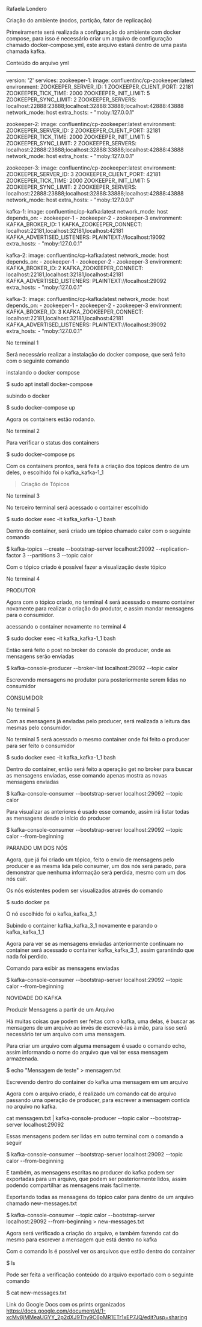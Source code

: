 Rafaela Londero


Criação do ambiente (nodos, partição, fator de replicação)


Primeiramente será realizada a configuração do ambiente com docker compose, para isso é necessário criar um arquivo de configuração chamado docker-compose.yml, este arquivo estará dentro de uma pasta chamada kafka.


Conteúdo do arquivo yml


---
version: '2'
services:
  zookeeper-1:
    image: confluentinc/cp-zookeeper:latest
    environment:
      ZOOKEEPER_SERVER_ID: 1
      ZOOKEEPER_CLIENT_PORT: 22181
      ZOOKEEPER_TICK_TIME: 2000
      ZOOKEEPER_INIT_LIMIT: 5
      ZOOKEEPER_SYNC_LIMIT: 2
      ZOOKEEPER_SERVERS: localhost:22888:23888;localhost:32888:33888;localhost:42888:43888
    network_mode: host
    extra_hosts:
      - "moby:127.0.0.1"


  zookeeper-2:
    image: confluentinc/cp-zookeeper:latest
    environment:
      ZOOKEEPER_SERVER_ID: 2
      ZOOKEEPER_CLIENT_PORT: 32181
      ZOOKEEPER_TICK_TIME: 2000
      ZOOKEEPER_INIT_LIMIT: 5
      ZOOKEEPER_SYNC_LIMIT: 2
      ZOOKEEPER_SERVERS: localhost:22888:23888;localhost:32888:33888;localhost:42888:43888
    network_mode: host
    extra_hosts:
      - "moby:127.0.0.1"


  zookeeper-3:
    image: confluentinc/cp-zookeeper:latest
    environment:
      ZOOKEEPER_SERVER_ID: 3
      ZOOKEEPER_CLIENT_PORT: 42181
      ZOOKEEPER_TICK_TIME: 2000
      ZOOKEEPER_INIT_LIMIT: 5
      ZOOKEEPER_SYNC_LIMIT: 2
      ZOOKEEPER_SERVERS: localhost:22888:23888;localhost:32888:33888;localhost:42888:43888
    network_mode: host
    extra_hosts:
      - "moby:127.0.0.1"


  kafka-1:
    image: confluentinc/cp-kafka:latest
    network_mode: host
    depends_on:
      - zookeeper-1
      - zookeeper-2
      - zookeeper-3
    environment:
      KAFKA_BROKER_ID: 1
      KAFKA_ZOOKEEPER_CONNECT: localhost:22181,localhost:32181,localhost:42181
      KAFKA_ADVERTISED_LISTENERS: PLAINTEXT://localhost:19092
    extra_hosts:
      - "moby:127.0.0.1"


  kafka-2:
    image: confluentinc/cp-kafka:latest
    network_mode: host
    depends_on:
      - zookeeper-1
      - zookeeper-2
      - zookeeper-3
    environment:
      KAFKA_BROKER_ID: 2
      KAFKA_ZOOKEEPER_CONNECT: localhost:22181,localhost:32181,localhost:42181
      KAFKA_ADVERTISED_LISTENERS: PLAINTEXT://localhost:29092
    extra_hosts:
      - "moby:127.0.0.1"


  kafka-3:
    image: confluentinc/cp-kafka:latest
    network_mode: host
    depends_on:
      - zookeeper-1
      - zookeeper-2
      - zookeeper-3
    environment:
      KAFKA_BROKER_ID: 3
      KAFKA_ZOOKEEPER_CONNECT: localhost:22181,localhost:32181,localhost:42181
      KAFKA_ADVERTISED_LISTENERS: PLAINTEXT://localhost:39092
    extra_hosts:
      - "moby:127.0.0.1"


No terminal 1


Será necessário realizar a instalação do docker compose, que será feito com o seguinte comando


instalando o docker compose


$ sudo apt install docker-compose 


subindo o docker


$ sudo docker-compose up


Agora os containers estão rodando.




  



No terminal 2


Para verificar o status dos containers


$ sudo docker-compose ps


  



Com os containers prontos, será feita a criação dos tópicos dentro de um deles, o escolhido foi o kafka_kafka-1_1


> Criação de Tópicos


No terminal 3


No terceiro terminal será acessado o container escolhido


$ sudo docker exec -it kafka_kafka-1_1 bash 


  



Dentro do container, será criado um tópico chamado calor com o seguinte comando


$ kafka-topics --create --bootstrap-server localhost:29092 --replication-factor 3 --partitions 3 --topic calor  


  



Com o tópico criado é possível fazer a visualização deste tópico 


  



No terminal 4




PRODUTOR


Agora com o tópico criado, no terminal 4 será acessado o mesmo container novamente para realizar a criação do produtor, e assim mandar mensagens para o consumidor.


acessando o container novamente no terminal 4


$ sudo docker exec -it kafka_kafka-1_1 bash  


Então será feito o post no broker  do console do producer, onde as mensagens serão enviadas


$ kafka-console-producer --broker-list localhost:29092 --topic calor  


Escrevendo mensagens no produtor para posteriormente serem lidas no consumidor


  



CONSUMIDOR


No terminal 5


Com as mensagens já enviadas pelo producer, será realizada a leitura das mesmas pelo consumidor.


No terminal 5 será acessado o mesmo container onde foi feito o producer para ser feito o consumidor


$ sudo docker exec -it kafka_kafka-1_1 bash  


Dentro do container, então será feito a operação get no broker para buscar as mensagens enviadas, esse comando apenas mostra as novas mensagens enviadas


$ kafka-console-consumer --bootstrap-server localhost:29092 --topic calor


Para visualizar as anteriores é usado esse comando, assim irá listar todas as mensagens desde o início do producer


$ kafka-console-consumer --bootstrap-server localhost:29092 --topic calor --from-beginning  


  



PARANDO UM DOS NÓS


Agora, que já foi criado um tópico, feito o envio de mensagens pelo producer e as mesma lida pelo consumer, um dos nós será parado, para demonstrar que nenhuma informação será perdida, mesmo com um dos nós cair.


Os nós existentes podem ser visualizados através do comando


$ sudo docker ps


O nó escolhido foi o kafka_kafka_3_1
  



Subindo o container kafka_kafka_3_1 novamente e parando o kafka_kafka_1_1


  



Agora para ver se as mensagens enviadas anteriormente continuam no container será acessado o container kafka_kafka_3_1, assim garantindo que nada foi perdido.


Comando para exibir as mensagens enviadas


$ kafka-console-consumer --bootstrap-server localhost:29092 --topic calor --from-beginning  


  



NOVIDADE DO KAFKA


Produzir Mensagens a partir de um Arquivo


Há muitas coisas que podem ser feitas com o kafka, uma delas, é buscar as mensagens de um arquivo ao invés de escrevê-las à mão, para isso será necessário ter um arquivo com uma mensagem.


Para criar um arquivo com alguma mensagem é usado o comando echo, assim informando o nome do arquivo que vai ter essa mensagem armazenada.


$ echo "Mensagem de teste" > mensagem.txt


Escrevendo dentro do container do kafka uma mensagem em um arquivo


  



Agora com o arquivo criado, é realizado um comando cat do arquivo passando uma operação de producer, para escrever a mensagem contida no arquivo no kafka.


cat mensagem.txt | kafka-console-producer --topic calor --bootstrap-server localhost:29092


Essas mensagens podem ser lidas em outro terminal com o comando a seguir


$ kafka-console-consumer --bootstrap-server localhost:29092 --topic calor --from-beginning  


  



E também, as mensagens escritas no producer do kafka podem ser exportadas para um arquivo, que podem ser posteriormente lidos, assim podendo compartilhar as mensagens mais facilmente.


Exportando todas as mensagens do tópico calor para dentro de um arquivo chamado new-messages.txt


$ kafka-console-consumer --topic calor --bootstrap-server localhost:29092 --from-beginning > new-messages.txt
  





Agora será verificado a criação do arquivo, e também fazendo cat do mesmo para escrever a mensagem que está dentro no kafka


Com o comando ls é possível ver os arquivos que estão dentro do container


$ ls
  





Pode ser feita a verificação conteúdo do arquivo exportado com o seguinte comando


$ cat new-messages.txt


Link do Google Docs com os prints organizados https://docs.google.com/document/d/1-xcMv8jMMeaUGYY_2p2dXJ9Thy9C6pMR1ETr1xEP7JQ/edit?usp=sharing
